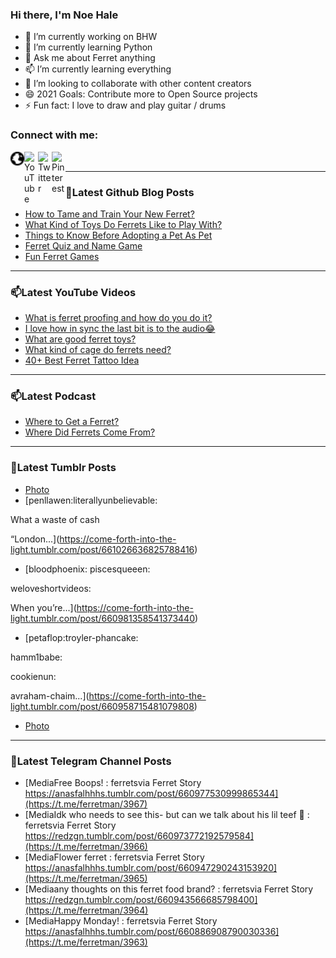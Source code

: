 ### Hi there, I'm Noe Hale

- 🔭 I’m currently working on BHW
- 🌱 I’m currently learning Python
- 💬 Ask me about Ferret anything
- 📫 I’m currently learning everything
- 🔭 I’m looking to collaborate with other content creators
- 😄 2021 Goals: Contribute more to Open Source projects
- ⚡ Fun fact: I love to draw and play guitar / drums

### Connect with me:

[<img align="left" alt="ferretvoice.com" width="22px" src="https://raw.githubusercontent.com/iconic/open-iconic/master/svg/globe.svg" />](https://ferretvoice.com)
[<img align="left" alt="YouTube" width="22px" src="https://cdn.jsdelivr.net/npm/simple-icons@v3/icons/youtube.svg" />](https://www.youtube.com/channel/UCk665XTfaMLVwFVWUmgnDiw)
[<img align="left" alt="Twitter" width="22px" src="https://cdn.jsdelivr.net/npm/simple-icons@v3/icons/twitter.svg" />](https://twitter.com/voiceferret)
[<img align="left" alt="Pinterest" width="22px" src="https://cdn.jsdelivr.net/npm/simple-icons@v3/icons/pinterest.svg" />](https://www.pinterest.com/voiceferret/)

<br />

---
### 🔭Latest Github Blog Posts
<!-- GITHUB:START -->
- [How to Tame and Train Your New Ferret?](http://noehale.github.io/how-to-tame-and-train-your-new-ferret/)
- [What Kind of Toys Do Ferrets Like to Play With?](http://noehale.github.io/what-kind-of-toys-do-ferrets-like-to-play-with/)
- [Things to Know Before Adopting a Pet As Pet](http://noehale.github.io/things-to-know-before-adopting-a-pet-as-pet/)
- [Ferret Quiz and Name Game](http://noehale.github.io/ferret-quiz/)
- [Fun Ferret Games](http://noehale.github.io/fun-ferret-games/)
<!-- GITHUB:END -->
---
### 📫Latest YouTube Videos

<!-- YOUTUBE:START -->
- [What is ferret proofing and how do you do it?](https://www.youtube.com/watch?v=81Syh_DJBQQ)
- [I love how in sync the last bit is to the audio😂](https://www.youtube.com/watch?v=WHBeGHwSlGY)
- [What are good ferret toys?](https://www.youtube.com/watch?v=tPxRilBzc0s)
- [What kind of cage do ferrets need?](https://www.youtube.com/watch?v=xzz6hC3sR5A)
- [40+ Best Ferret Tattoo Idea](https://www.youtube.com/watch?v=KIKqduR6Xcs)
<!-- YOUTUBE:END -->

---
### 📫Latest Podcast

<!-- PODCAST:START -->
- [Where to Get a Ferret?](https://anchor.fm/ferretvoice/episodes/Where-to-Get-a-Ferret-erurfu)
- [Where Did Ferrets Come From?](https://anchor.fm/ferretvoice/episodes/Where-Did-Ferrets-Come-From-eruq8g)
<!-- PODCAST:END -->
---
### 📝Latest Tumblr Posts

<!-- TUMBLR:START -->
- [Photo](https://come-forth-into-the-light.tumblr.com/post/661049286121996288)
- [penllawen:literallyunbelievable:

What a waste of cash

“London...](https://come-forth-into-the-light.tumblr.com/post/661026636825788416)
- [bloodphoenix:
piscesqueeen:

weloveshortvideos:

When you’re...](https://come-forth-into-the-light.tumblr.com/post/660981358541373440)
- [petaflop:troyler-phancake:

hamm1babe:

cookienun:

avraham-chaim...](https://come-forth-into-the-light.tumblr.com/post/660958715481079808)
- [Photo](https://come-forth-into-the-light.tumblr.com/post/660935955333693440)
<!-- TUMBLR:END -->
---
### 📝Latest Telegram Channel Posts

<!-- TELEGRAM:START -->
- [MediaFree Boops! : ferretsvia Ferret Story https://anasfalhhhs.tumblr.com/post/660977530999865344](https://t.me/ferretman/3967)
- [MediaIdk who needs to see this- but can we talk about his lil teef 🥺 : ferretsvia Ferret Story https://redzgn.tumblr.com/post/660973772192579584](https://t.me/ferretman/3966)
- [MediaFlower ferret : ferretsvia Ferret Story https://anasfalhhhs.tumblr.com/post/660947290243153920](https://t.me/ferretman/3965)
- [Mediaany thoughts on this ferret food brand? : ferretsvia Ferret Story https://redzgn.tumblr.com/post/660943566685798400](https://t.me/ferretman/3964)
- [MediaHappy Monday! : ferretsvia Ferret Story https://anasfalhhhs.tumblr.com/post/660886908790030336](https://t.me/ferretman/3963)
<!-- TELEGRAM:END -->
